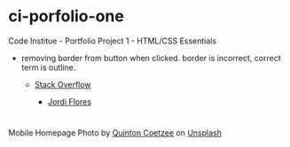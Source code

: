 # ci-porfolio-one
 Code Institue - Portfolio Project 1 - HTML/CSS Essentials


<!-- code credits -->
- removing border from button when clicked.  border is incorrect, correct term is outline.
    - [Stack Overflow](https://stackoverflow.com/questions/39524688/how-to-remove-the-focus-border-of-button-when-click/39524745)

        - [Jordi Flores](https://stackoverflow.com/users/6503739/jordi-flores?tab=profile)
#
<!-- photo credits -->
Mobile Homepage Photo by [Quinton Coetzee](https://unsplash.com/@quincoetzee?utm_source=unsplash&utm_medium=referral&utm_content=creditCopyText) on [Unsplash](https://unsplash.com/s/photos/keyboard-code?utm_source=unsplash&utm_medium=referral&utm_content=creditCopyText)

